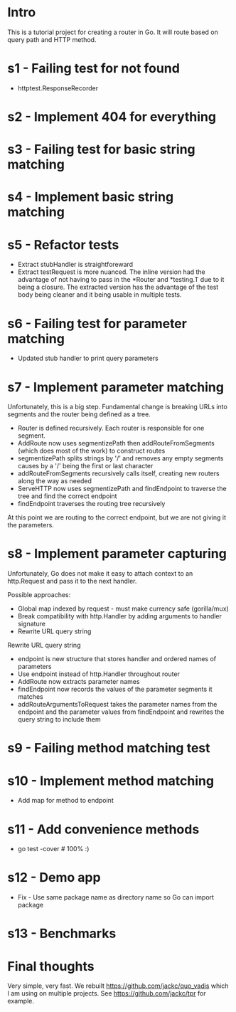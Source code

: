 # Intro

This is a tutorial project for creating a router in Go. It will route based on query path and HTTP method.

# s1 - Failing test for not found

* httptest.ResponseRecorder

# s2 - Implement 404 for everything

# s3 - Failing test for basic string matching

# s4 - Implement basic string matching

# s5 - Refactor tests

* Extract stubHandler is straightforeward
* Extract testRequest is more nuanced. The inline version had the advantage of not having to pass in the *Router and *testing.T due to it being a closure. The extracted version has the advantage of the test body being cleaner and it being usable in multiple tests.

# s6 - Failing test for parameter matching

* Updated stub handler to print query parameters

# s7 - Implement parameter matching

Unfortunately, this is a big step. Fundamental change is breaking URLs into segments and the router being defined as a tree.

* Router is defined recursively. Each router is responsible for one segment.
* AddRoute now uses segmentizePath then addRouteFromSegments (which does most of the work) to construct routes
* segmentizePath splits strings by '/' and removes any empty segments causes by a '/' being the first or last character
* addRouteFromSegments recursively calls itself, creating new routers along the way as needed
* ServeHTTP now uses segmentizePath and findEndpoint to traverse the tree and find the correct endpoint
* findEndpoint traverses the routing tree recursively

At this point we are routing to the correct endpoint, but we are not giving it the parameters.

# s8 - Implement parameter capturing

Unfortunately, Go does not make it easy to attach context to an http.Request and pass it to the next handler.

Possible approaches:

* Global map indexed by request - must make currency safe (gorilla/mux)
* Break compatibility with http.Handler by adding arguments to handler signature
* Rewrite URL query string

Rewrite URL query string

* endpoint is new structure that stores handler and ordered names of parameters
* Use endpoint instead of http.Handler throughout router
* AddRoute now extracts parameter names
* findEndpoint now records the values of the parameter segments it matches
* addRouteArgumentsToRequest takes the parameter names from the endpoint and the parameter values from findEndpoint and rewrites the query string to include them

# s9 - Failing method matching test

# s10 - Implement method matching

* Add map for method to endpoint

# s11 - Add convenience methods

* go test -cover # 100% :)

# s12 - Demo app

* Fix - Use same package name as directory name so Go can import package

# s13 - Benchmarks

# Final thoughts

Very simple, very fast. We rebuilt https://github.com/jackc/quo_vadis which I am using on multiple projects. See https://github.com/jackc/tpr for example.
